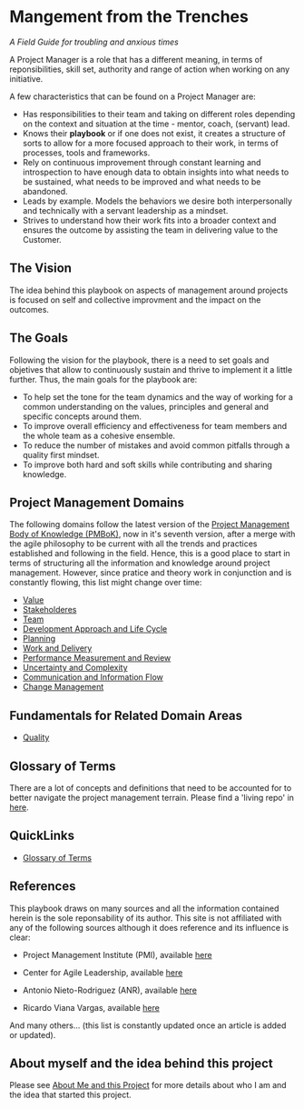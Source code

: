# Mangement from the Trenches 
*A Field Guide for troubling and anxious times*  


A Project Manager is a role that has a different meaning, in terms of reponsibilities, skill set, authority and range of action when working on any initiative.

A few characteristics that can be found on a Project Manager are:

* Has responsibilities to their team and taking on different roles depending on the context and situation at the time - mentor, coach, (servant) lead.
* Knows their **playbook** or if one does not exist, it creates a structure of sorts to allow for a more focused approach to their work, in terms of processes, tools and frameworks.
* Rely on continuous improvement through constant learning and introspection to have enough data to obtain insights into what needs to be sustained, what needs to be improved and what needs to be abandoned.
* Leads by example. Models the behaviors we desire both interpersonally and technically with a servant leadership as a mindset.
* Strives to understand how their work fits into a broader context and ensures the outcome by assisting the team in delivering value to the Customer.


## The Vision

The idea behind this playbook on aspects of management around projects is focused on self and collective improvment and the impact on the outcomes.


## The Goals

Following the vision for the playbook, there is a need to set goals and objetives that allow to continuously sustain and thrive to implement it a little further. Thus, the main goals for the playbook are:

* To help set the tone for the team dynamics and the way of working for a common understanding on the values, principles and general and specific concepts around them.
* To improve overall efficiency and effectiveness for team members and the whole team as a cohesive ensemble.
* To reduce the number of mistakes and avoid common pitfalls through a quality first mindset.
* To improve both hard and soft skills while contributing and sharing knowledge.


## Project Management Domains

The following domains follow the latest version of the [Project Management Body of Knowledge (PMBoK)](https://www.pmi.org/pmbok-guide-standards/foundational/pmbok), now in it's seventh version, after a merge with the agile philosophy to be current with all the trends and practices established and following in the field. Hence, this is a good place to start in terms of structuring all the information and knowledge around project management. However, since pratice and theory work in conjunction and is constantly flowing, this list might change over time:

* [Value](value/README.md)
* [Stakeholderes](stakeholders/README.md)
* [Team](team/README.md)
* [Development Approach and Life Cycle](development-approach-lifecycle/README.md)
* [Planning](planning/README.md)
* [Work and Delivery](work-delivery/README.md)
* [Performance Measurement and Review](performance-measurement-review/README.md)
* [Uncertainty and Complexity](uncertainty-complexity/README.md)
* [Communication and Information Flow](communication-info-flow/README.md)
* [Change Management](change-management/README.md)


## Fundamentals for Related Domain Areas

* [Quality](quality/README.md)


## Glossary of Terms

There are a lot of concepts and definitions that need to be accounted for to better navigate the project management terrain.
Please find a 'living repo' in [here](PM-domains.md).


## QuickLinks

* [Glossary of Terms](PM-domains.md)


## References

This playbook draws on many sources and all the information contained herein is the sole reponsability of its author. This site is not affiliated with any of the following sources although it does reference and its influence is clear:

* Project Management Institute (PMI), available [here](http://pmi.org)

* Center for Agile Leadership, available [here](https://centerforagileleadership.com/)

* Antonio Nieto-Rodriguez (ANR), available [here](https://antonionietorodriguez.com/)

* Ricardo Viana Vargas, available [here](https://ricardo-vargas.com/pt/)


And many others... (this list is constantly updated once an article is added or updated).


## About myself and the idea behind this project

Please see [About Me and this Project](AboutMe.md) for more details about who I am and the idea that started this project.
